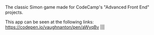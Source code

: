 The classic Simon game made for CodeCamp's "Advanced Front End" projects.

This app can be seen at the following links: https://codepen.io/vaughnanton/pen/aWyqBv |||
